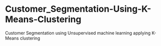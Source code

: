 # Customer_Segmentation-Using-K-Means-Clustering
Customer Segmentation using Unsupervised machine learning applying K-Means clustering
